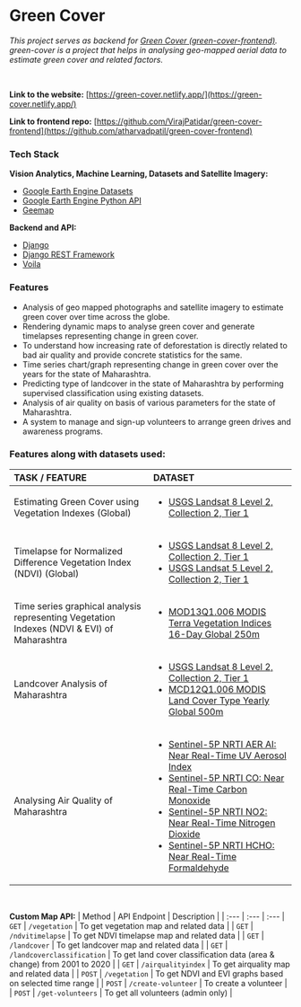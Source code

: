 # Green Cover

_This project serves as backend for [Green Cover (green-cover-frontend)](https://github.com/atharvadpatil/green-cover-frontend)._ <br/>
_green-cover is a project that helps in analysing geo-mapped aerial data to estimate green cover and related factors._ <br/>

<br/>

**Link to the website:** [https://green-cover.netlify.app/](https://green-cover.netlify.app/) <br/>

**Link to frontend repo:** [https://github.com/VirajPatidar/green-cover-frontend](https://github.com/atharvadpatil/green-cover-frontend)


### Tech Stack ###
**Vision Analytics, Machine Learning, Datasets and Satellite Imagery:**
* [Google Earth Engine Datasets](https://developers.google.com/earth-engine/datasets)
* [Google Earth Engine Python API](https://earthengine.google.com/)
* [Geemap](https://geemap.org/)


**Backend and API:**
* [Django](https://www.djangoproject.com/)
* [Django REST Framework](https://www.django-rest-framework.org/)
* [Voila](https://github.com/voila-dashboards/voila)


### Features ###
* Analysis of geo mapped photographs and satellite imagery to estimate green cover over time across the globe.
* Rendering dynamic maps to analyse green cover and generate timelapses representing change in green cover.
* To understand how increasing rate of deforestation is directly related to bad air quality and provide concrete statistics for the same. 
* Time series chart/graph representing change in green cover over the years for the state of Maharashtra.
* Predicting type of landcover in the state of Maharashtra by performing supervised classification using existing datasets. 
* Analysis of air quality on basis of various parameters for the state of Maharashtra.
* A system to manage and sign-up volunteers to arrange green drives and awareness programs.


### Features along with datasets used: ###

| TASK / FEATURE | DATASET |
| :---         | :---         
| Estimating Green Cover using Vegetation Indexes (Global)   | <ul><li> [USGS Landsat 8 Level 2, Collection 2, Tier 1](https://developers.google.com/earth-engine/datasets/catalog/LANDSAT_LC08_C02_T1_L2) </li></ul>   |
| Timelapse for Normalized Difference Vegetation Index (NDVI) (Global)     | <ul><li> [USGS Landsat 8 Level 2, Collection 2, Tier 1](https://developers.google.com/earth-engine/datasets/catalog/LANDSAT_LC08_C02_T1_L2) </li><li> [USGS Landsat 5 Level 2, Collection 2, Tier 1](https://developers.google.com/earth-engine/datasets/catalog/LANDSAT_LT05_C02_T1_L2) </li></ul> |
| Time series graphical analysis representing Vegetation Indexes (NDVI & EVI) of Maharashtra     | <ul><li> [MOD13Q1.006 MODIS Terra Vegetation Indices 16-Day Global 250m](https://developers.google.com/earth-engine/datasets/catalog/MODIS_006_MOD13Q1) </li></ul>     |
| Landcover Analysis of Maharashtra     | <ul><li> [USGS Landsat 8 Level 2, Collection 2, Tier 1](https://developers.google.com/earth-engine/datasets/catalog/LANDSAT_LC08_C02_T1_L2) </li><li> [MCD12Q1.006 MODIS Land Cover Type Yearly Global 500m](https://developers.google.com/earth-engine/datasets/catalog/MODIS_006_MCD12Q1) </li></ul>  |
| Analysing Air Quality of Maharashtra     | <ul><li> [Sentinel-5P NRTI AER AI: Near Real-Time UV Aerosol Index](https://developers.google.com/earth-engine/datasets/catalog/COPERNICUS_S5P_NRTI_L3_AER_AI) </li><li> [Sentinel-5P NRTI CO: Near Real-Time Carbon Monoxide](https://developers.google.com/earth-engine/datasets/catalog/COPERNICUS_S5P_NRTI_L3_CO) </li><li> [Sentinel-5P NRTI NO2: Near Real-Time Nitrogen Dioxide](https://developers.google.com/earth-engine/datasets/catalog/COPERNICUS_S5P_NRTI_L3_NO2) </li><li> [Sentinel-5P NRTI HCHO: Near Real-Time Formaldehyde](https://developers.google.com/earth-engine/datasets/catalog/COPERNICUS_S5P_NRTI_L3_HCHO) </li></ul>  |

<br/>

**Custom Map API:**
| Method | API Endpoint | Description |
| :---         | :---         | :--- 
| `GET` | `/vegetation` | To get vegetation map and related data |
| `GET` | `/ndvitimelapse` | To get NDVI timelapse map and related data |
| `GET` | `/landcover` | To get landcover map and related data |
| `GET` | `/landcoverclassification` | To get land cover classification data (area & change) from 2001 to 2020 |
| `GET` | `/airqualityindex` | To get airquality map and related data |
| `POST` | `/vegetation` | To get NDVI and EVI graphs based on selected time range |
| `POST` | `/create-volunteer` | To create a volunteer |
| `POST` | `/get-volunteers` | To get all volunteers (admin only) |

<br/>
<br/>


